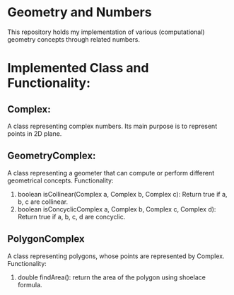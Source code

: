# Geometry and Numbers
This repository holds my implementation of various (computational) geometry concepts through related numbers.
# Implemented Class and Functionality:
## Complex:
A class representing complex numbers. Its main purpose is to represent points in 2D plane.
## GeometryComplex:
A class representing a geometer that can compute or perform different geometrical concepts. Functionality:
1. boolean isCollinear(Complex a, Complex b, Complex c): Return true if a, b, c are collinear.
2. boolean isConcyclicComplex a, Complex b, Complex c, Complex d): Return true if a, b, c, d are concyclic.
## PolygonComplex
A class representing polygons, whose points are represented by Complex. Functionality:
1. double findArea(): return the area of the polygon using shoelace formula.
